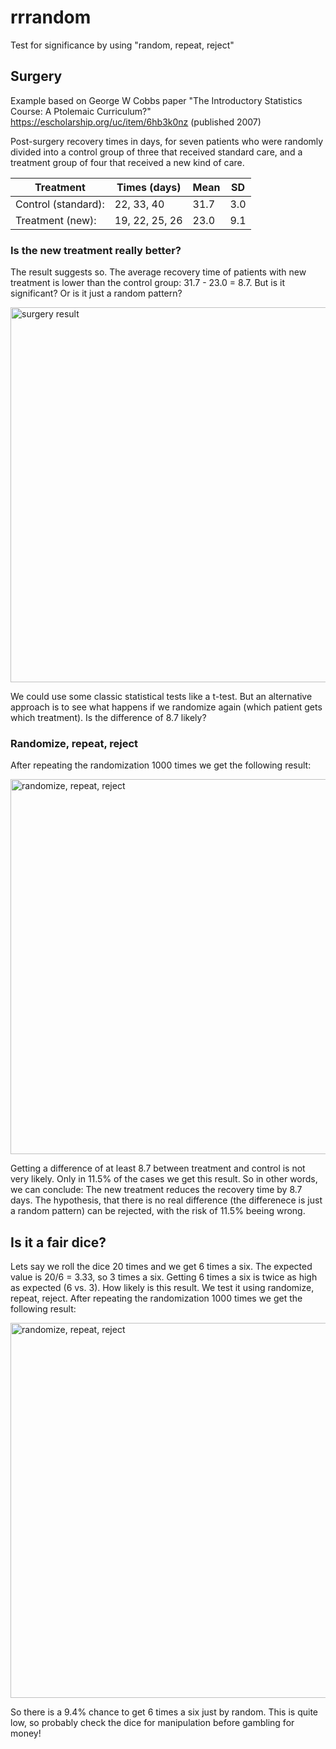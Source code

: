 # rrrandom
Test for significance by using "random, repeat, reject"

## Surgery
Example based on George W Cobbs paper "The Introductory Statistics Course: A Ptolemaic Curriculum?" https://escholarship.org/uc/item/6hb3k0nz (published 2007)

Post-surgery recovery times in days, for seven patients who were randomly divided into a control group of three that received standard care, and a treatment group of four that received a new kind of care.

|Treatment            | Times (days)    | Mean   | SD
|---------------------|-----------------|--------|------                    
|Control (standard):  | 22, 33, 40      | 31.7   | 3.0
|Treatment (new):     | 19, 22, 25, 26  | 23.0   | 9.1


### Is the new treatment really better?

The result suggests so. The average recovery time of patients with new treatment is lower than the control group: 31.7 - 23.0 = 8.7. But is it significant? Or is it just a random pattern?

<img src="https://github.com/rolkra/rrrandom/blob/master/surgery_result.png" alt="surgery result" width="600">

We could use some classic statistical tests like a t-test. But an alternative approach is to see what happens if we randomize again (which patient gets which treatment). Is the difference of 8.7 likely?

### Randomize, repeat, reject

After repeating the randomization 1000 times we get the following result:

<img src="https://github.com/rolkra/rrrandom/blob/master/surgery_aprox.png" alt="randomize, repeat, reject" width="600">

Getting a difference of at least 8.7 between treatment and control is not very likely. Only in 11.5% of the cases we get this result. So in other words, we can conclude: The new treatment reduces the recovery time by 8.7 days. The hypothesis, that there is no real difference (the differenece is just a random pattern) can be rejected, with the risk of 11.5% beeing wrong.


## Is it a fair dice?

Lets say we roll the dice 20 times and we get 6 times a six. The expected value is 20/6 = 3.33, so 3 times a six. Getting 6 times a six is twice as high as expected (6 vs. 3). How likely is this result. We test it using randomize, repeat, reject. After repeating the randomization 1000 times we get the following result:

<img src="https://github.com/rolkra/rrrandom/blob/master/dice_result.png" alt="randomize, repeat, reject" width="600">

So there is a 9.4% chance to get 6 times a six just by random. This is quite low, so probably check the dice for manipulation before gambling for money!  
